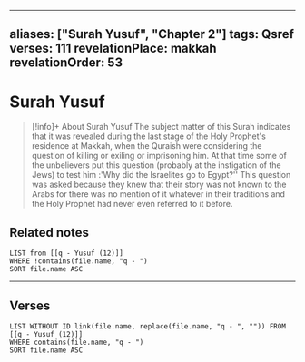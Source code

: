 
---
aliases: ["Surah Yusuf", "Chapter 2"]
tags: Qsref
verses: 111
revelationPlace: makkah
revelationOrder: 53
---

# Surah Yusuf

> [!info]+ About Surah Yusuf
> The subject matter of this Surah indicates that it was revealed during the last stage of the Holy Prophet's residence at Makkah, when the Quraish were considering the question of killing or exiling or imprisoning him. At that time some of the unbelievers put this question (probably at the instigation of the Jews) to test him :'Why did the Israelites go to Egypt?'' This question was asked because they knew that their story was not known to the Arabs for there was no mention of it whatever in their traditions and the Holy Prophet had never even referred to it before.

## Related notes
```dataview
LIST from [[q - Yusuf (12)]]
WHERE !contains(file.name, "q - ")
SORT file.name ASC
```

---

## Verses
```dataview
LIST WITHOUT ID link(file.name, replace(file.name, "q - ", "")) FROM [[q - Yusuf (12)]]
WHERE contains(file.name, "q - ")
SORT file.name ASC
```

